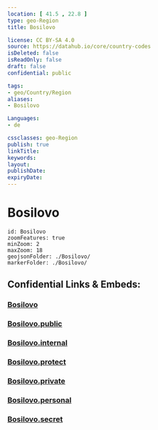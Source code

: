 ```yaml
---
location: [ 41.5 , 22.8 ] 
type: geo-Region
title: Bosilovo

license: CC BY-SA 4.0
source: https://datahub.io/core/country-codes
isDeleted: false
isReadOnly: false
draft: false
confidential: public

tags:
- geo/Country/Region
aliases:
- Bosilovo

Languages:
- de

cssclasses: geo-Region
publish: true
linkTitle: 
keywords: 
layout: 
publishDate: 
expiryDate: 
---
```


# Bosilovo

```leaflet
id: Bosilovo
zoomFeatures: true 
minZoom: 2 
maxZoom: 18
geojsonFolder: ./Bosilovo/
markerFolder: ./Bosilovo/
```


## Confidential Links & Embeds: 

### [Bosilovo](/_Standards/Earth/Continent/Europe/Europe~South/Macedonia~North/Municipalities~Macedonia/Bosilovo.md) 

### [Bosilovo.public](/_public/Earth/Continent/Europe/Europe~South/Macedonia~North/Municipalities~Macedonia/Bosilovo.public.md) 

### [Bosilovo.internal](/_internal/Earth/Continent/Europe/Europe~South/Macedonia~North/Municipalities~Macedonia/Bosilovo.internal.md) 

### [Bosilovo.protect](/_protect/Earth/Continent/Europe/Europe~South/Macedonia~North/Municipalities~Macedonia/Bosilovo.protect.md) 

### [Bosilovo.private](/_private/Earth/Continent/Europe/Europe~South/Macedonia~North/Municipalities~Macedonia/Bosilovo.private.md) 

### [Bosilovo.personal](/_personal/Earth/Continent/Europe/Europe~South/Macedonia~North/Municipalities~Macedonia/Bosilovo.personal.md) 

### [Bosilovo.secret](/_secret/Earth/Continent/Europe/Europe~South/Macedonia~North/Municipalities~Macedonia/Bosilovo.secret.md)

